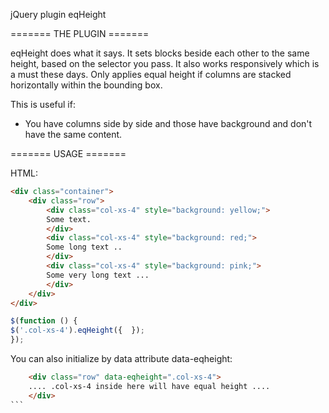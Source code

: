 jQuery plugin eqHeight

=======  THE PLUGIN =======

eqHeight does what it says. It sets blocks beside each other to the same height, based on the selector you pass. It
also works responsively which is a must these days. Only applies equal height if columns are stacked horizontally within
the bounding box.


This is useful if:

- You have columns side by side and those have background and don't have the same content.



=======  USAGE =======


HTML:

```html
<div class="container">
    <div class="row">
        <div class="col-xs-4" style="background: yellow;">
        Some text.
        </div>
        <div class="col-xs-4" style="background: red;">
        Some long text ..
        </div>
        <div class="col-xs-4" style="background: pink;">
        Some very long text ...
        </div>
    </div>
</div>
```

```javascript
$(function () {
$('.col-xs-4').eqHeight({  });
});
```

You can also initialize by data attribute data-eqheight:


````html
    <div class="row" data-eqheight=".col-xs-4">
    .... .col-xs-4 inside here will have equal height ....
    </div>
```
